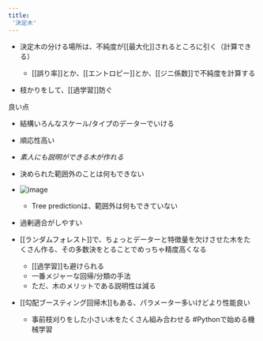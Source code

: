 ```yaml
---
title:
 '決定木'
---
```


- 決定木の分ける場所は、不純度が[[最大化]]されるところに引く（計算できる）
    - [[誤り率]]とか、[[エントロピー]]とか、[[ジニ係数]]で不純度を計算する

- 枝かりをして、[[過学習]]防ぐ

良い点
- 結構いろんなスケール/タイプのデーターでいける
- 順応性高い
- *素人にも説明ができる木が作れる*

- 決められた範囲外のことは何もできない
- ![image](https://gyazo.com/d2bcdccc6f4c3a5f72f5686e9e39f392/thumb/1000)
    - Tree predictionは、範囲外は何もできていない
- 過剰適合がしやすい

- [[ランダムフォレスト]]で、ちょっとデーターと特徴量を欠けさせた木をたくさん作る、その多数決をとることでめっちゃ精度高くなる
    - [[過学習]]も避けられる
    - 一番メジャーな回帰/分類の手法
    - ただ、木のメリットである説明性は減る

- [[勾配ブースティング回帰木]]もある、パラメーター多いけどより性能良い
    - 事前枝刈りをした小さい木をたくさん組み合わせる
#Pythonで始める機械学習
